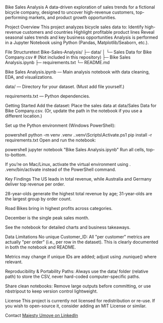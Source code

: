 Bike Sales Analysis
A data-driven exploration of sales trends for a fictional bicycle company, designed to uncover high-revenue customers, top-performing markets, and product growth opportunities.

Project Overview
This project analyzes bicycle sales data to:
	Identify high-revenue customers and countries
	Highlight profitable product lines
	Reveal seasonal sales trends and key business opportunities
	Analysis is performed in a Jupyter Notebook using Python (Pandas, Matplotlib/Seaborn, etc.).

File Structuretext
Bike-Sales-Analysis/
├─ data/
│   └─ Sales Data for Bike Company.csv  # (Not included in this repository)
├─ Bike Sales Analysis.ipynb
├─ requirements.txt
└─ README.md

Bike Sales Analysis.ipynb — Main analysis notebook with data cleaning, EDA, and visualizations.

data/ — Directory for your dataset. (Must add file yourself.)

requirements.txt — Python dependencies.

Getting Started
Add the dataset: Place the sales data at data/Sales Data for Bike Company.csv. (Or, update the path in the notebook if you use a different location.)

Set up the Python environment (Windows PowerShell):

powershell
python -m venv .venv
.\.venv\Scripts\Activate.ps1
pip install -r requirements.txt
Open and run the notebook:

powershell
jupyter notebook "Bike Sales Analysis.ipynb"
Run all cells, top-to-bottom.

If you’re on Mac/Linux, activate the virtual environment using . .venv/bin/activate instead of the PowerShell command.

Key Findings
The US leads in total revenue, while Australia and Germany deliver top revenue per order.

28-year-olds generate the highest total revenue by age; 31-year-olds are the largest group by order count.

Road Bikes bring in highest profits across categories.

December is the single peak sales month.

See the notebook for detailed charts and business takeaways.

Data Limitations
No unique Customer_ID: All "per customer" metrics are actually "per order" (i.e., per row in the dataset). This is clearly documented in both the notebook and README.

Metrics may change if unique IDs are added; adjust using .nunique() where relevant.

Reproducibility & Portability
Paths: Always use the data/ folder (relative path) to store the CSV, never hard-coded computer-specific paths.

Share clean notebooks: Remove large outputs before committing, or use nbstripout to keep version control lightweight.

License
This project is currently not licensed for redistribution or re-use. If you wish to open-source it, consider adding an MIT License or similar.

Contact
[Majesty Umoye on LinkedIn](https://www.linkedin.com/in/majestyumoye)

